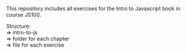 This repository includes all exercises for the Intro to Javascript book in course JS100.

Structure:<br />
=> intro-to-js<br />
  => folder for each chapter<br />
    => file for each exercise
